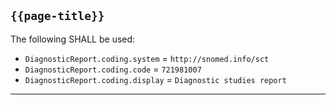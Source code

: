 ## `{{page-title}}`

The following SHALL be used:
- `DiagnosticReport.coding.system` = `http://snomed.info/sct`
- `DiagnosticReport.coding.code` = `721981007`
- `DiagnosticReport.coding.display` = `Diagnostic studies report`

---
